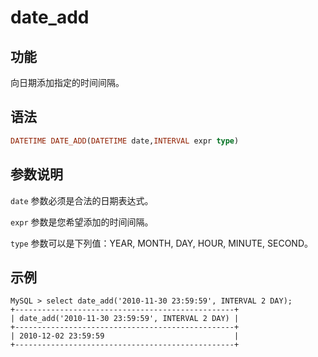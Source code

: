# date_add

## 功能

向日期添加指定的时间间隔。

## 语法

```Haskell
DATETIME DATE_ADD(DATETIME date,INTERVAL expr type)
```

## 参数说明

`date` 参数必须是合法的日期表达式。

`expr` 参数是您希望添加的时间间隔。

`type` 参数可以是下列值：YEAR, MONTH, DAY, HOUR, MINUTE, SECOND。

## 示例

```Plain Text
MySQL > select date_add('2010-11-30 23:59:59', INTERVAL 2 DAY);
+-------------------------------------------------+
| date_add('2010-11-30 23:59:59', INTERVAL 2 DAY) |
+-------------------------------------------------+
| 2010-12-02 23:59:59                             |
+-------------------------------------------------+
```
